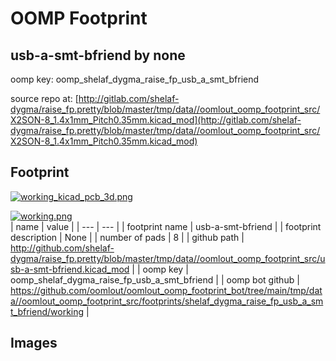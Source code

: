 # OOMP Footprint  
## usb-a-smt-bfriend  by none  
  
oomp key: oomp_shelaf_dygma_raise_fp_usb_a_smt_bfriend  
  
source repo at: [http://gitlab.com/shelaf-dygma/raise_fp.pretty/blob/master/tmp/data//oomlout_oomp_footprint_src/X2SON-8_1.4x1mm_Pitch0.35mm.kicad_mod](http://gitlab.com/shelaf-dygma/raise_fp.pretty/blob/master/tmp/data//oomlout_oomp_footprint_src/X2SON-8_1.4x1mm_Pitch0.35mm.kicad_mod)  
## Footprint  
  
[![working_kicad_pcb_3d.png](working_kicad_pcb_3d_600.png)](working_kicad_pcb_3d.png)  
  
[![working.png](working_600.png)](working.png)  
| name | value | 
| --- | --- | 
| footprint name | usb-a-smt-bfriend | 
| footprint description | None | 
| number of pads | 8 | 
| github path | http://github.com/shelaf-dygma/raise_fp.pretty/blob/master/tmp/data//oomlout_oomp_footprint_src/usb-a-smt-bfriend.kicad_mod | 
| oomp key | oomp_shelaf_dygma_raise_fp_usb_a_smt_bfriend | 
| oomp bot github | https://github.com/oomlout/oomlout_oomp_footprint_bot/tree/main/tmp/data//oomlout_oomp_footprint_src/footprints/shelaf_dygma_raise_fp_usb_a_smt_bfriend/working | 
## Images  
